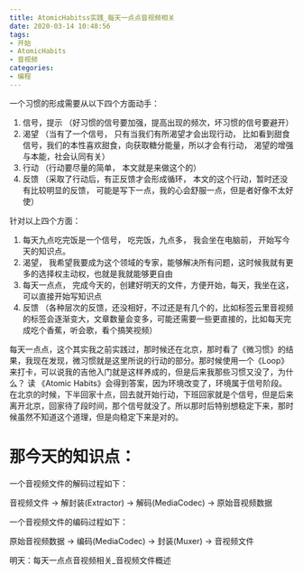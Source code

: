 ```yaml
---
title: AtomicHabitss实践_每天一点点音视频相关
date: 2020-03-14 10:48:56
tags:
- 开始
- AtomicHabits
- 音视频
categories:
- 编程
---
```


一个习惯的形成需要从以下四个方面动手：

1. 信号，提示 （好习惯的信号要加强，提高出现的频次，坏习惯的信号要避开）  
2. 渴望 （当有了一个信号， 只有当我们有所渴望才会出现行动， 比如看到甜食信号，我们的本性喜欢甜食，向获取糖分能量，所以才会有行动， 渴望的增强与本能，社会认同有关）  
3. 行动 （行动要尽量的简单， 本文就是来做这个的）  
4. 反馈 （采取了行动后，有正反馈才会形成循环， 本文的这个行动，暂时还没有比较明显的反馈， 可能是写下一点，我的心会舒服一点，但是者好像不太好使）

针对以上四个方面：

1. 每天九点吃完饭是一个信号， 吃完饭，九点多， 我会坐在电脑前， 开始写今天的知识点。  
2. 渴望， 我希望我要成为这个领域的专家，能够解决所有问题，这时候我就有更多的选择权主动权，也就是我就能够更自由  
3. 每天一点点， 完成今天的，创建好明天的文件，方便开始，每天，我坐在这，可以直接开始写知识点
4. 反馈 （各种层次的反馈，还没相好，不过还是有几个的，比如标签云里音视频的标签会逐渐变大，文章数量会变多，可能还需要一些更直接的，比如每天完成吃个香蕉，听会歌，看个搞笑视频）

每天一点点，这个其实我之前实践过，那时候还在北京，那时看了《微习惯》的结果，我现在发现，微习惯就是这里所说的行动的部分。那时候使用一个《Loop》来打卡，可以说我的吉他入门就是这样养成的，但是后来我那些习惯又没了，为什么？ 读 《Atomic Habits》会得到答案，因为环境改变了，环境属于信号阶段。在北京的时候，下半回家十点，回去就开始行动，下班回家就是个信号，但是后来离开北京，回家待了段时间，那个信号就没了。所以那时后特别想稳定下来，那时候虽然不知道这个道理，但是向稳定下来是对的。

# 那今天的知识点：

一个音视频文件的解码过程如下：

音视频文件 -> 解封装(Extractor) -> 解码(MediaCodec) -> 原始音视频数据

一个音视频文件的编码过程如下：

原始音视频数据 -> 编码(MediaCodec) -> 封装(Muxer) -> 音视频文件

明天：每天一点点音视频相关_音视频文件概述
